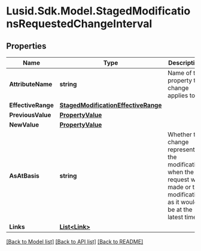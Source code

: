 # Lusid.Sdk.Model.StagedModificationsRequestedChangeInterval

## Properties

Name | Type | Description | Notes
------------ | ------------- | ------------- | -------------
**AttributeName** | **string** | Name of the property the change applies to. | [optional] 
**EffectiveRange** | [**StagedModificationEffectiveRange**](StagedModificationEffectiveRange.md) |  | [optional] 
**PreviousValue** | [**PropertyValue**](PropertyValue.md) |  | [optional] 
**NewValue** | [**PropertyValue**](PropertyValue.md) |  | [optional] 
**AsAtBasis** | **string** | Whether the change represents the modification when the request was made or the modification as it would be at the latest time. | [optional] 
**Links** | [**List&lt;Link&gt;**](Link.md) |  | [optional] 

[[Back to Model list]](../README.md#documentation-for-models) [[Back to API list]](../README.md#documentation-for-api-endpoints) [[Back to README]](../README.md)

